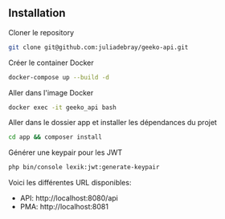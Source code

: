 ## Installation

Cloner le repository
```bash
git clone git@github.com:juliadebray/geeko-api.git
```

Créer le container Docker
```bash
docker-compose up --build -d
```

Aller dans l'image Docker
```bash
docker exec -it geeko_api bash
```

Aller dans le dossier app et installer les dépendances du projet
```bash
cd app && composer install
```

Générer une keypair pour les JWT
```bash
php bin/console lexik:jwt:generate-keypair
```

Voici les différentes URL disponibles:
- API: http://localhost:8080/api
- PMA: http://localhost:8081
